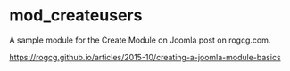 # mod_createusers
A sample module for the Create Module on Joomla post on rogcg.com. 

https://rogcg.github.io/articles/2015-10/creating-a-joomla-module-basics
